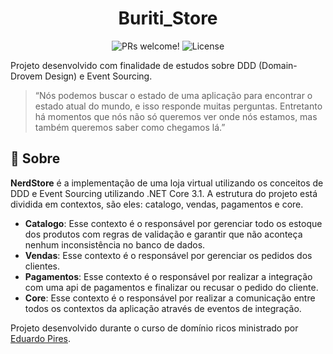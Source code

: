 <h1 align="center">
    Buriti_Store
</h1>
 
<p align="center">
	 <img src="https://img.shields.io/static/v1?label=PRs&message=welcome&color=green&labelColor=000000" alt="PRs welcome!" />
<img alt="License" src="https://img.shields.io/static/v1?label=license&message=MIT&color=green&labelColor=000000">
</p>

Projeto desenvolvido com finalidade de estudos sobre DDD (Domain-Drovem Design) e Event Sourcing.

> “Nós podemos buscar o estado de uma aplicação para encontrar o estado atual do mundo, e isso responde muitas perguntas. Entretanto há momentos que nós não só queremos ver onde nós estamos, mas também queremos saber como chegamos lá.”

##  :beginner: Sobre
**NerdStore** é a implementação de uma loja virtual utilizando os conceitos de DDD e Event Sourcing utilizando .NET Core 3.1. A estrutura do projeto está dividida em contextos, são eles: catalogo, vendas, pagamentos e core.

 - **Catalogo**: Esse contexto é o responsável por gerenciar todo os estoque dos produtos com regras de validação e garantir que não aconteça nenhum inconsistência no banco de dados.
 - **Vendas**: Esse contexto é o responsável por gerenciar os pedidos dos clientes.
 - **Pagamentos**: Esse contexto é o responsável por realizar a integração com uma api de pagamentos e finalizar ou recusar o pedido do cliente.
 - **Core**: Esse contexto é o responsável por realizar a comunicação entre todos os contextos da aplicação através de eventos de integração.

Projeto desenvolvido durante o curso de domínio ricos ministrado por [Eduardo Pires](https://desenvolvedor.io).
